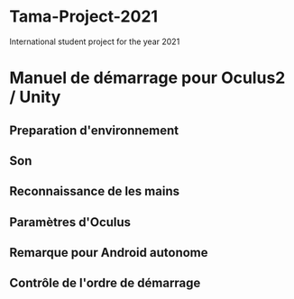 # Tama-Project-2021
International student project for the year 2021

# Manuel de démarrage pour Oculus2 / Unity

## Preparation d'environnement

## Son

## Reconnaissance de les mains

## Paramètres d'Oculus

## Remarque pour Android autonome

## Contrôle de l'ordre de démarrage

